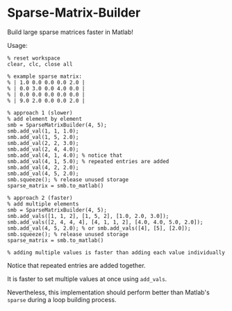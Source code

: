 # Sparse-Matrix-Builder
Build large sparse matrices faster in Matlab!

Usage:
```
% reset workspace
clear, clc, close all

% example sparse matrix:
% | 1.0 0.0 0.0 0.0 2.0 |
% | 0.0 3.0 0.0 4.0 0.0 |
% | 0.0 0.0 0.0 0.0 0.0 |
% | 9.0 2.0 0.0 0.0 2.0 |

% approach 1 (slower)
% add element by element
smb = SparseMatrixBuilder(4, 5);
smb.add_val(1, 1, 1.0);
smb.add_val(1, 5, 2.0);
smb.add_val(2, 2, 3.0);
smb.add_val(2, 4, 4.0);
smb.add_val(4, 1, 4.0); % notice that
smb.add_val(4, 1, 5.0); % repeated entries are added
smb.add_val(4, 2, 2.0);
smb.add_val(4, 5, 2.0);
smb.squeeze(); % release unused storage
sparse_matrix = smb.to_matlab()

% approach 2 (faster)
% add multiple elements
smb = SparseMatrixBuilder(4, 5);
smb.add_vals([1, 1, 2], [1, 5, 2], [1.0, 2.0, 3.0]);
smb.add_vals([2, 4, 4, 4], [4, 1, 1, 2], [4.0, 4.0, 5.0, 2.0]);
smb.add_val(4, 5, 2.0); % or smb.add_vals([4], [5], [2.0]);
smb.squeeze(); % release unused storage
sparse_matrix = smb.to_matlab()

% adding multiple values is faster than adding each value individually
```

Notice that repeated entries are added together.

It is faster to set multiple values at once using `add_vals`.

Nevertheless, this implementation should perform better than Matlab's `sparse` during a loop building process.
